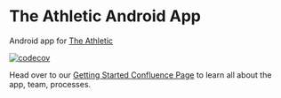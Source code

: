 The Athletic Android App
============

Android app for [The Athletic](http://www.theathletic.com)

[![codecov](https://codecov.io/gh/TheAthletic/android/branch/develop/graph/badge.svg?token=kBz6KRCK5R)](https://codecov.io/gh/TheAthletic/android)

Head over to our [Getting Started Confluence Page](https://theathletic.atlassian.net/wiki/spaces/ENG/pages/1831206955/Getting+Started+with+Android) to learn all about the app, team, processes.
